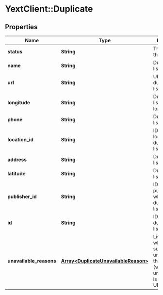 # YextClient::Duplicate

## Properties
Name | Type | Description | Notes
------------ | ------------- | ------------- | -------------
**status** | **String** | The status of the duplicate | [optional] 
**name** | **String** | Duplicate listing name | [optional] 
**url** | **String** | URL of the duplicate listing | [optional] 
**longitude** | **String** | Duplicate listing longitude | [optional] 
**phone** | **String** | Duplicate listing phone | [optional] 
**location_id** | **String** | ID of the location the duplicate listing is for | [optional] 
**address** | **String** | Duplicate listing address | [optional] 
**latitude** | **String** | Duplicate listing latitude | [optional] 
**publisher_id** | **String** | ID of the publisher site where the duplicate listing appears | [optional] 
**id** | **String** | ID of this duplicate listing | [optional] 
**unavailable_reasons** | [**Array&lt;DuplicateUnavailableReason&gt;**](DuplicateUnavailableReason.md) | List of reasons why suppression is unavailable for this Duplicate (will be empty unless status is UNAVAILABLE) | [optional] 


